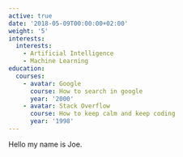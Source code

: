 ```yaml
---
active: true
date: '2018-05-09T00:00:00+02:00'
weight: '5'
interests:
  interests:
    - Artificial Intelligence
    - Machine Learning
education:
  courses:
    - avatar: Google
      course: How to search in google
      year: '2000'
    - avatar: Stack Overflow
      course: How to keep calm and keep coding
      year: '1998'
---
```

Hello my name is Joe.
